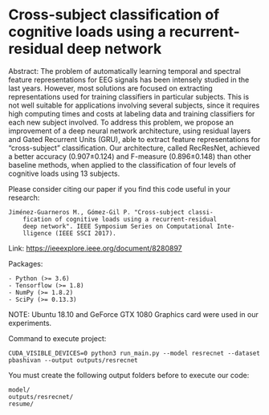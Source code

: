 # Cross-subject classification of cognitive loads using a recurrent-residual deep network

Abstract: The problem of automatically learning temporal and spectral feature representations for EEG signals has been intensely studied in the last years. However, most solutions are focused on extracting representations used for training classifiers in particular subjects. This is not well suitable for applications involving several subjects, since it requires high computing times and costs at labeling data and training classifiers for each new subject involved. To address this problem, we propose an improvement of a deep neural network architecture, using residual layers and Gated Recurrent Units (GRU), able to extract feature representations for “cross-subject” classification. Our architecture, called RecResNet, achieved a better accuracy (0.907±0.124) and F-measure (0.896±0.148) than other baseline methods, when applied to the classification of four levels of cognitive loads using 13 subjects.

	

Please consider citing our paper if you find this code useful in your research:

	Jiménez-Guarneros M., Gómez-Gil P. "Cross-subject classi-
        fication of cognitive loads using a recurrent-residual 
        deep network". IEEE Symposium Series on Computational Inte-
        lligence (IEEE SSCI 2017).

Link: https://ieeexplore.ieee.org/document/8280897


Packages:

	- Python (>= 3.6)
	- Tensorflow (>= 1.8)
	- NumPy (>= 1.8.2)
	- SciPy (>= 0.13.3)

NOTE: Ubuntu 18.10 and GeForce GTX 1080 Graphics card were used in our experiments.


Command to execute project:

	CUDA_VISIBLE_DEVICES=0 python3 run_main.py --model resrecnet --dataset pbashivan --output outputs/resrecnet

You must create the following output folders before to execute our code:

	model/
	outputs/resrecnet/
	resume/
